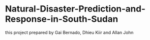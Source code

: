 # Natural-Disaster-Prediction-and-Response-in-South-Sudan
this project prepared by Gai Bernado, Dhieu Kiir and Allan John 
